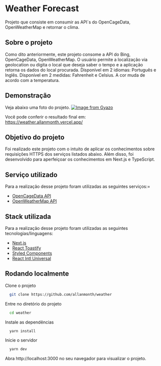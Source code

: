 
# Weather Forecast

Projeto que consiste em consumir as API`s do OpenCageData, OpenWeatherMap e retornar o clima.


## Sobre o projeto

Como dito anteriormente, este projeto consome a API do Bing, OpenCageData, OpenWeatherMap. O usuário permite a localização via geolocation ou digita o local que deseja saber o tempo e a aplicação retorna os dados do local procurada.
Disponível em 2 idiomas: Português e Inglês.
Disponível em 2 medidas: Fahrenheit e Celsius.
A cor muda de acordo com a temperatura.

## Demonstração

Veja abaixo uma foto do projeto.
[![Image from Gyazo](https://i.gyazo.com/fa7a177cb3e24f202b33480e45b92281.png)](https://gyazo.com/)

Você pode conferir o resultado final em: https://weather.allanmonth.vercel.app/


## Objetivo do projeto

Foi realizado este projeto com o intuito de aplicar os conhecimentos sobre requisições HTTPS dos serviços listados abaixo. Além disso, foi desenvolvido para aperfeiçoar os conhecimentos em Next.js e TypeScript.


## Serviço utilizado

Para a realização desse projeto foram utilizadas as seguintes serviços:=
- [OpenCageData API](https://opencagedata.com/api)
- [OpenWeatherMap API](https://openweathermap.org/api)


## Stack utilizada

Para a realização desse projeto foram utilizadas as seguintes tecnologias/linguagens:
- [Next.js](https://nextjs.org/)
- [React Toastify](https://fkhadra.github.io/react-toastify/introduction)
- [Styled Components](https://www.styled-components.com/)
- [React Intl Universal](https://github.com/alibaba/react-intl-universal)


## Rodando localmente

Clone o projeto

```bash
  git clone https://github.com/allanmonth/weather
```

Entre no diretório do projeto

```bash
  cd weather
```

Instale as dependências

```bash
  yarn install
```

Inicie o servidor

```bash
  yarn dev
```
Abra http://localhost:3000 no seu navegador para visualizar o projeto.
